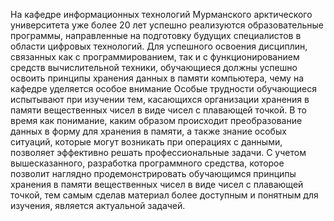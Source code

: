 На кафедре информационных технологий Мурманского арктического университета уже более 20 лет успешно реализуются образовательные программы, направленные на подготовку будущих специалистов в области цифровых технологий. Для успешного освоения дисциплин, связанных как с программированием, так и с функционированием средств вычислительной техники, обучающиеся должны успешно освоить принципы хранения данных в памяти компьютера, чему на кафедре уделяется особое внимание 
Особые трудности обучающиеся испытывают при изучении тем, касающихся организации хранения в памяти вещественных чисел в виде чисел с плавающей точкой. В то время как понимание, каким образом происходит преобразование данных в форму для хранения в памяти, а также знание особых ситуаций, которые могут возникать при операциях с данными, позволяет эффективно решать профессиональные задачи.
С учетом вышесказанного, разработка программного средства, которое позволит наглядно продемонстрировать обучающимся принципы хранения в памяти вещественных чисел в виде чисел с плавающей точкой, тем самым сделав материал более доступным и понятным для изучения, является актуальной задачей.
